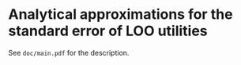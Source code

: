# Analytical approximations for the standard error of LOO utilities

See `doc/main.pdf` for the description.
